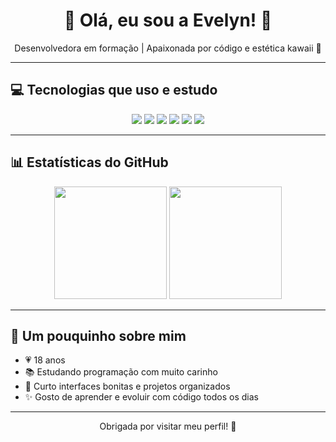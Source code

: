 <h1 align="center">🌸 Olá, eu sou a Evelyn! 🌸</h1>

<p align="center">
  Desenvolvedora em formação | Apaixonada por código e estética kawaii 💖
</p>

---

## 💻 Tecnologias que uso e estudo

<div align="center">
  <img src="https://img.shields.io/badge/-HTML5-fb8aa2?style=for-the-badge&logo=html5&logoColor=white"/>
  <img src="https://img.shields.io/badge/-CSS3-ffa5d8?style=for-the-badge&logo=css3&logoColor=white"/>
  <img src="https://img.shields.io/badge/-JavaScript-fdcdfd?style=for-the-badge&logo=javascript&logoColor=white"/>
  <img src="https://img.shields.io/badge/-TypeScript-c5a3ff?style=for-the-badge&logo=typescript&logoColor=white"/>
  <img src="https://img.shields.io/badge/-Angular-fb8aa2?style=for-the-badge&logo=angular&logoColor=white"/>
  <img src="https://img.shields.io/badge/-Node.js-ffa5d8?style=for-the-badge&logo=node.js&logoColor=white"/>
</div>

---

## 📊 Estatísticas do GitHub

<div align="center">
  <img height="180em" src="https://github-readme-stats.vercel.app/api?username=vivanolps&show_icons=true&theme=tokyonight&icon_color=ffa5d8&title_color=ffa5d8" />
  <img height="180em" src="https://github-readme-stats.vercel.app/api/top-langs/?username=vivanolps&layout=compact&theme=tokyonight&title_color=ffa5d8" />
</div>

---

## 🌸 Um pouquinho sobre mim

- 💗 18 anos
- 📚 Estudando programação com muito carinho
- 🎀 Curto interfaces bonitas e projetos organizados
- ✨ Gosto de aprender e evoluir com código todos os dias

---

<p align="center">Obrigada por visitar meu perfil! 🌷</p>
